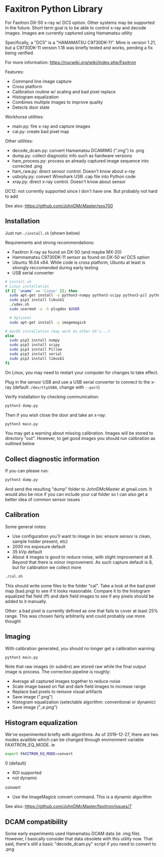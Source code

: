 # Faxitron Python Library

For Faxitron DX-50 x-ray w/ DC5 option. Other systems may be supported in the future. Short term goal is to be able to control x-ray and decode images. Images are currently captured using Hamamatsu utility

Specifically, a "DC5" is a "HAMAMATSU C9730DK-11". Mine is version 1.21, but a C9730DK-11 version 1.18 was briefly tested and works, pending a fix being verified.

For more information: https://nucwiki.org/wiki/index.php/Faxitron

Features:
* Command line image capture
* Cross platform
* Calibration routine w/ scaling and bad pixel replace
* Histogram equalization
* Combines multiple images to improve quality
* Detects door state

Workhorse utilities:
* main.py: fire x-ray and capture images
* cal.py: create bad pixel map

Other utilities:
* decode_dcam.py: convert Hamamatsu DCAMIMG (".img") to .png
* dump.py: collect diagnostic info such as hardware versions
* ham_process.py: process an already captured image sequence into corrected .png
* ham_raw.py: direct sensor control. Doesn't know about x-ray
* usbrply.py: convert Wireshark USB .cap file into Python code
* xray.py: direct x-ray control. Doesn't know about sensor

DC12: not currently supported since I don't have one. But probably not hard to add

See also: https://github.com/JohnDMcMaster/gxs700

## Installation

Just run `./install.sh` (shown below)

Requirements and strong recommendations:
  * Faxitron X-ray as found on DX-50 (and maybe MX-20)
  * Hammamatsu C9730DK-11 sensor as found on DX-50 w/ DC5 option
  * Ubuntu 16.04 x64. While code is cross platform, Ubuntu at least is strongly reccomended during early testing
  * USB serial converter

```sh
# install.sh
# Linux installation
if [[ `uname` == 'Linux' ]]; then
  sudo apt-get install -y python3-numpy python3-scipy python3-pil python3-serial
  sudo pip3 install libusb1
  ./udev.sh
  sudo usermod -a -G plugdev $USER

  # Optional
  sudo apt-get install -y imagemagick

# macOS installation (may work on other OS's...)
else
  sudo pip3 install numpy
  sudo pip3 install scipy
  sudo pip3 install Pillow
  sudo pip3 install serial
  sudo pip3 install libusb1
fi
```

On Linux, you may need to restart your computer for changes to take effect.

Plug in the sensor USB and use a USB serial converter to connect to the x-ray (default: `/dev/ttyUSB0`, change with `--port`)

Verify installation by checking communication:

```sh
python3 dump.py
```

Then if you wish close the door and take an x-ray:

```sh
python3 main.py
```

You may get a warning about missing calibration. Images will be stored to directory "out". However, to get good images you should run calibration as outlined below

## Collect diagnostic information

If you can please run:
```sh
python3 dump.py
```
And send the resulting "dump" folder to JohnDMcMaster at gmail.com. It would also be nice if you can include your cal folder so I can also get a better idea of common sensor issues


## Calibration

Some general notes:
* Use configuration you'll want to image in (ex: ensure sensor is clean, sample holder present, etc)
* 2000 ms exposure default
* 35 kVp default
* About 4 images is good to reduce noise, with slight improvement at 8. Beyond that there is minor improvement. As such capture default is 8, but for calibration we collect more

```sh
./cal.sh
```

This should write some files to the folder "cal". Take a look at the bad pixel map (bad.png) to see if it looks reasonable.
Compare it to the histogram equalized flat field (ff) and dark field images to see if any pixels should be added to it manually.

Other: a bad pixel is currently defined as one that fails to cover at least 25% range. This was chosen fairly arbitrarily and could probably use more thought

## Imaging

With calibration generated, you should no longer get a calibration warning:

```sh
python3 main.py
```
Note that raw images (in subdirs) are stored raw while the final output image is process. The correction pipeline is roughly:
* Average all captured images together to reduce noise
* Scale image based on flat and dark field images to increase range
* Replace bad pixels to remove visual artifacts
* Save image (".png")
* Histogram equalization (selectable algorithm: conventional or dynamic)
* Save image ("_e.png")

## Histogram equalization

We've experimented briefly with algorithms. As of 2019-12-27, there are two modes availible
which can be changed through environment variable FAXITRON_EQ_MODE. ie

```sh
export FAXITRON_EQ_MODE=convert
```

0 (default)
* ROI supported
* not dynamic

convert
* Use the ImageMagick convert command. This is a dynamic algorithm

See also: https://github.com/JohnDMcMaster/faxitron/issues/7

## DCAM compatibility
Some early experiments used Hamamatsu DCAM data (ie .img file). However, I basically consider that data obsolete with this utility now. That said, there's still a basic "decode_dcam.py" script if you need to convert to .png

